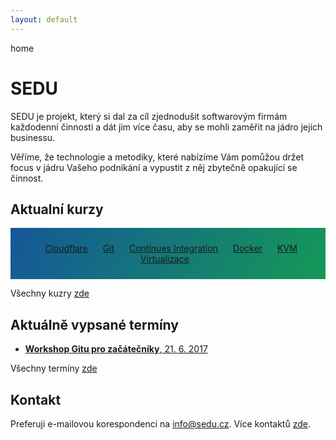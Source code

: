 ```yaml
---
layout: default
---
```


<style>
.background {
    color: #fff;
    text-align: center;
    background-color: #159957;
    background-image: linear-gradient(120deg, #155799, #159957);
}
</style>

home

# SEDU

SEDU je projekt, který si dal za cíl zjednodušit softwarovým firmám každodenní činnosti a dát jim více času, aby se mohli zaměřit na jádro jejich businessu.

Věříme, že technologie a metodiky, které nabízíme Vám pomůžou držet focus v jádru Vašeho podnikání a vypustit z něj zbytečně opakující se činnost.

## Aktualní kurzy

<div class="background" style="padding: 10px">

<!-- <a href="/kurzy/aws.html" class="btn" style="margin: 10px">Amazon Web Services (AWS)</a> -->
<a href="/kurzy/cloudflare.html" class="btn" style="margin: 10px">Cloudflare</a>
<a href="/kurzy/git.html" class="btn" style="margin: 10px">Git</a>
<a href="/kurzy/continues-integration.html" class="btn" style="margin: 10px">Continues Integration</a>
<a href="/kurzy/docker.html" class="btn" style="margin: 10px">Docker</a>
<a href="/kurzy/kvm-virtualizace.html" class="btn" style="margin: 10px">KVM Virtualizace</a>

</div>

Všechny kuzry [zde](/kurzy)

## Aktuálně vypsané termíny

- [__Workshop Gitu pro začátečníky__, 21. 6. 2017](/terminy/2017-06-21-workshop-gitu-pro-zacatecniky.html)

Všechny termíny [zde](/terminy)

## Kontakt

Preferuji e-mailovou korespondenci na <info@sedu.cz>. Více kontaktů [zde](/kontakt.html).


